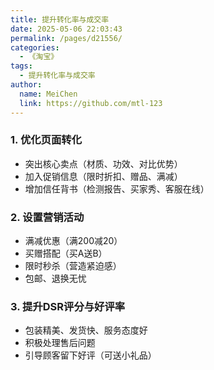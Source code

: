 ```yaml
---
title: 提升转化率与成交率
date: 2025-05-06 22:03:43
permalink: /pages/d21556/
categories:
  - 《淘宝》
tags:
  - 提升转化率与成交率
author: 
  name: MeiChen
  link: https://github.com/mtl-123
---
```

### 1. 优化页面转化

- 突出核心卖点（材质、功效、对比优势）
- 加入促销信息（限时折扣、赠品、满减）
- 增加信任背书（检测报告、买家秀、客服在线）

### 2. 设置营销活动

- 满减优惠（满200减20）
- 买赠搭配（买A送B）
- 限时秒杀（营造紧迫感）
- 包邮、退换无忧

### 3. 提升DSR评分与好评率

- 包装精美、发货快、服务态度好
- 积极处理售后问题
- 引导顾客留下好评（可送小礼品）
